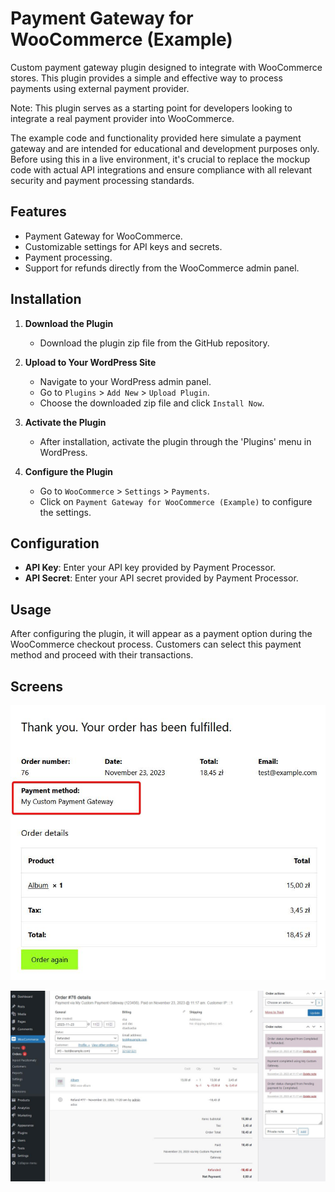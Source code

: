 # Payment Gateway for WooCommerce (Example)

Custom payment gateway plugin designed to integrate with WooCommerce stores. This plugin provides a simple and effective way to process payments using external payment provider.

Note: This plugin serves as a starting point for developers looking to integrate a real payment provider into WooCommerce. 

The example code and functionality provided here simulate a payment gateway and are intended for educational and development purposes only. Before using this in a live environment, it's crucial to replace the mockup code with actual API integrations and ensure compliance with all relevant security and payment processing standards.

## Features
- Payment Gateway for WooCommerce.
- Customizable settings for API keys and secrets.
- Payment processing.
- Support for refunds directly from the WooCommerce admin panel.

## Installation
1. **Download the Plugin**
    - Download the plugin zip file from the GitHub repository.

2. **Upload to Your WordPress Site**
    - Navigate to your WordPress admin panel.
    - Go to `Plugins` > `Add New` > `Upload Plugin`.
    - Choose the downloaded zip file and click `Install Now`.

3. **Activate the Plugin**
    - After installation, activate the plugin through the 'Plugins' menu in WordPress.

4. **Configure the Plugin**
    - Go to `WooCommerce` > `Settings` > `Payments`.
    - Click on `Payment Gateway for WooCommerce (Example)` to configure the settings.

## Configuration
- **API Key**: Enter your API key provided by Payment Processor.
- **API Secret**: Enter your API secret provided by Payment Processor.

## Usage
After configuring the plugin, it will appear as a payment option during the WooCommerce checkout process. Customers can select this payment method and proceed with their transactions.

## Screens

![woo-payment-gateway-thankyou.jpg](imgs%2Fwoo-payment-gateway-thankyou.jpg)

![woo-payment-gateway-refunded.jpg](imgs%2Fwoo-payment-gateway-refunded.jpg)
